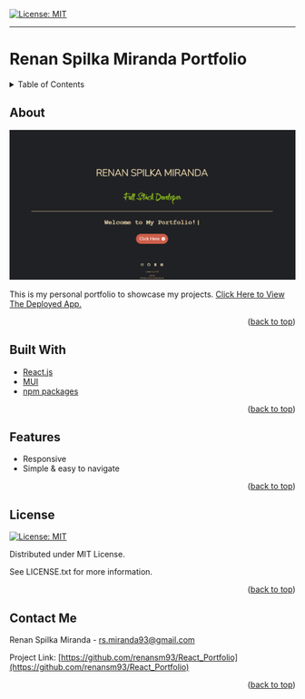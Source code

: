 
[![License: MIT](https://img.shields.io/badge/License-MIT-yellow.svg)](https://opensource.org/licenses/MIT)

---
  
# Renan Spilka Miranda Portfolio
<details>
  
<summary>Table of Contents</summary>

  
<ol>
  
<li>
  
<a href="#about">About</a></li>

  
<ul>
  
<li><a href="#built-with">Built With</a></li>

<li><a href="#features">Features</a></li>

<li><a href="#license">License</a></>
  
<li><a href="#contact">Contact</a></>
  
</ol>
  
</details>

 ## About


 ![ProductScreen Shot](./public/assets/home.png)

This is my personal portfolio to showcase my projects.
[Click Here to View The Deployed App.](https://renansm93.github.io/React_Portfolio/)

<p align = "right">(<a href="#top">back to top</a>)</>

 ## Built With
* [React.js](https://reactjs.org/) 
* [MUI](https://mui.com/) 
* [npm packages](https://www.npmjs.com/) 

<p align = "right"> (<a href="#top">back to top</a>)</>

 ## Features
* Responsive
* Simple & easy to navigate

<!-- ### Desktop view
![ProductScreen Shot](./public/assets/pc.png)

### Mobile view 
![ProductScreen Shot](./public/assets/mobile.png) -->



<p align = "right"> (<a href="#top">back to top</a>)</>

## License

[![License: MIT](https://img.shields.io/badge/License-MIT-yellow.svg)](https://opensource.org/licenses/MIT)

Distributed under MIT License.

See LICENSE.txt for more information.

<p align ="right">(<a href="#top">back to top</a>)</>

 ## Contact Me

Renan Spilka Miranda - rs.miranda93@gmail.com

Project Link: [https://github.com/renansm93/React_Portfolio](https://github.com/renansm93/React_Portfolio)

<p align="right">(<a href="#top">back to top</a>)</>
